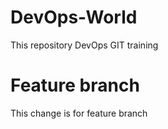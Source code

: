 # DevOps-World
This repository DevOps GIT training

# Feature branch
This change is for feature branch
